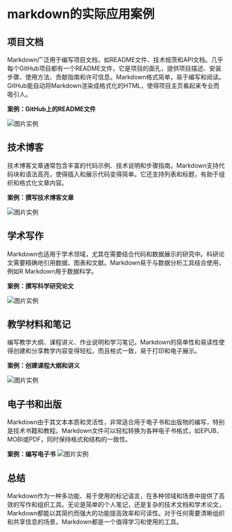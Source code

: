 # markdown的实际应用案例
## 项目文档
Markdown广泛用于编写项目文档，如README文件、技术规茨和API文档。几乎每个GitHub项目都有一个README文件，它是项目的面孔，提供项目描述、安装步骤、使用方法、贡献指南和许可信息。Markdown格式简单，易于编写和阅读。GitHub能自动将Markdown渲染成格式化的HTML，使得项目主页看起来专业而吸引人。

**案例：GitHub上的README文件**

![图片实例](https://picx.zhimg.com/80/v2-fb3eb373f5e925c09688a47afcb812e1_1440w.webp)

## 技术博客
技术博客文章通常包含丰富的代码示例、技术说明和步骤指南。Markdown支持代码块和语法高亮，使得插入和展示代码变得简单。它还支持列表和标题，有助于组织和格式化文章内容。

**案例：撰写技术博客文章**

![图片实例](https://pic2.zhimg.com/80/v2-5ee0af0165a523f105b5bbc9e6c01363_1440w.webp)

## 学术写作
Markdown也适用于学术领域，尤其在需要结合代码和数据展示的研究中。科研论文需要精确地引用数据、图表和文献。Markdown易于与数据分析工具结合使用，例如R Markdown用于数据科学。

**案例：撰写科学研究论文**

![图片实例](https://pic1.zhimg.com/80/v2-8f81d67e0b24f2240f9737ac884d853a_1440w.webp)

## 教学材料和笔记
编写教学大纲、课程讲义、作业说明和学习笔记。Markdown的简单性和易读性使得创建和分享教学内容变得轻松，而且格式一致，易于打印和电子展示。

**案例：创建课程大纲和讲义**

![图片实例](https://pic1.zhimg.com/80/v2-7c8039a631687367fdb5e2e95025fbda_1440w.webp)

## 电子书和出版
Markdown由于其文本本质和灵活性，非常适合用于电子书和出版物的编写，特别是技术书籍和教程。Markdown文件可以轻松转换为各种电子书格式，如EPUB、MOBI或PDF，同时保持格式和结构的一致性。

**案例：编写电子书**
![图片实例](https://pic1.zhimg.com/80/v2-df5e2fecef4c6ad0adcb32ceae86ff30_1440w.webp)

## 总结
Markdown作为一种多功能、易于使用的标记语言，在多种领域和场景中提供了高效的写作和组织工具。无论是简单的个人笔记，还是复杂的技术文档和学术论文，Markdown都能以其简约而强大的功能提高效率和可读性。对于任何需要清晰组织和共享信息的场景，Markdown都是一个值得学习和使用的工具。